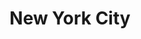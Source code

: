 ---
title:			"New York City"
post_path:	2016-12-01-new-york
date_start:	December 2016
metadata:
  - year: 2016
  - cities:
      - NYC
  - states:
      - New York
  - countries:
      - United States
  - continents:
      - North America
  - regions:
      - United States
photos:
  - ext:    01.jpg
    class:  vertical
---
